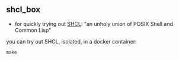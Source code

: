 ## shcl_box

- for quickly trying out [SHCL](https://github.com/SquircleSpace/shcl): "an unholy union of POSIX Shell and Common Lisp"

you can try out SHCL, isolated, in a docker container:

`make`

